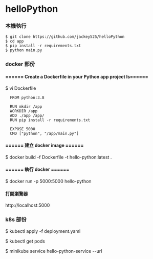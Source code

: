 # helloPython

### 本機執行

```
$ git clone https://github.com/jackey525/helloPython
$ cd app
$ pip install -r requirements.txt
$ python main.py
```

### docker 部份

#### ====== Create a Dockerfile in your Python app project ls======

$ vi Dockerfile
```
  FROM python:3.8

  RUN mkdir /app
  WORKDIR /app
  ADD ./app /app/
  RUN pip install -r requirements.txt

  EXPOSE 5000
  CMD ["python", "/app/main.py"]
```
#### ====== 建立 docker image ======
$ docker build -f Dockerfile -t hello-python:latest .

#### ====== 執行 docker ======
$ docker run -p 5000:5000 hello-python

#### 打開瀏覽器
http://localhost:5000


### k8s 部份

$ kubectl apply -f deployment.yaml

$ kubectl get pods

$ minikube service hello-python-service  --url
